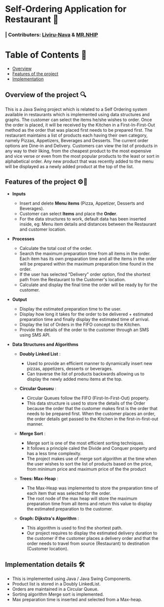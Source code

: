 # Self-Ordering Application for Restaurant 🍕
### | Contributers: [Liviru-Nava](https://github.com/Liviru-Nava) & [MR.NHIP](https://github.com/8hirantha)

# Table of Contents 📂
- [Overview](https://github.com/Liviru-Nava/Self-Ordering-Application-for-Restaurant?tab=readme-ov-file#overview-of-the-project-)
- [Features of the project](https://github.com/Liviru-Nava/Self-Ordering-Application-for-Restaurant?tab=readme-ov-file#features-of-the-project-)
- [Implementation](https://github.com/Liviru-Nava/Self-Ordering-Application-for-Restaurant?tab=readme-ov-file#implementation-details-)

## Overview of the project 🔍
This is a Java Swing project which is related to a Self Ordering system available in restaurants which is implemented using data structures and graphs.
The customer can select the items he/she wishes to order. Once the order is placed, it will be received by the Kitchen in a First-In-First-Out method as the order that was placed first needs to be prepared first. 
The restaurant maintains a list of products each having their own category, namely Pizzas, Appetizers, Beverages and Desserts. The current order options are Dine-in and Delivery. Customers can view the list of products in any way to their liking, from the cheapest product to the most expensive and vice verse or even from the most popular products to the least or sort in alphabetical order. Any new product that was recently added to the menu will be displayed as a newly added product at the top of the list.

## Features of the project ⚙🧩
- **Inputs**
    - Insert and delete **Menu items** (Pizza, Appetizer, Desserts and Beverages).
    - Customer can select **Items** and place the **Order**. 
    - For the data structures to work, default data has been inserted inside, eg: Menu item details and distances between the Restaurant and customer location. 

- **Processes**
    - Calculate the total cost of the order. 
    - Search the maximum preparation time from all items in the order. Each item has its own preparation time and all the items in the order will be prepared within the maximum preparation time found in the order.  
    - If the user has selected "Delivery" order option, find the shortest path from the Restaurant to the Customer's location. 
    - Calculate and display the final time the order will be ready by for the customer.

- **Output**
    - Display the estimated preparation time to the user. 
    - Display how long it takes for the order to be delivered + estimated preparation time and finally display the estimated time of arrival. 
    - Display the list of Orders in the FIFO concept to the Kitchen. 
    - Provide the details of the order to the customer through an SMS using SMS API.

- **Data Structures and Algorithms**
    - **Doubly Linked List** : 
        - Used to provide an efficient manner to dynamically insert new pizzas, appetizers, desserts or beverages. 
        - Can traverse the list of products backwards allowing us to display the newly added menu items at the top.  

    - **Circular Queueu** :  
        - Circular Queues follow the FIFO (First-In-First-Out) property. 
        - This data structure is used to store the details of the Order because the order that the customer makes first is the order that needs to be prepared first. When the customer places an order, the order details get passed to the Kitchen in the first-in-first-out manner. 

    - **Merge Sort** : 
        - Merge sort is one of the most efficient sorting techniques. 
        - It follows a principle caled the Divide and Conquer property and has a less time complexity. 
        - The project makes use of merge sort algorithm at the time when the user wishes to sort the list of products based on the price, from minimum price and maximum price of the the product 

    - **Trees: Max-Heap** : 
        - The Max-Heap was implemented to store the preparation time of each item that was selected for the order.
        - The root node of the max heap will store the maximum preparation time from all items and return this value to display the estimated preparation to the customer. 

    - **Graph: Dijkstra's Algorithm** : 
        - This algorithm is used to find the shortest path. 
        - Our project requires to display the estimated delivery duration to the customer if the customer places a delivery order and that the order needs to travel from source (Restaurant) to destination (Customer location).

## Implementation details 🛠
- This is implemented using Java / Java Swing Components. 
- Product list is stored in a Doubly LinkedList. 
- Orders are maintained in a Circular Queue. 
- Sorting algorithm Merge sort is implemented. 
- Max preparation time is inserted and selected from a Max-heap. 
